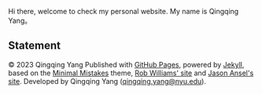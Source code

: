 
Hi there, welcome to check my personal website. My name is Qingqing Yang。


## Statement

© 2023 Qingqing Yang Published with [GitHub Pages](https://pages.github.com/), powered by [Jekyll](https://jekyllrb.com/), based on the [Minimal Mistakes](https://mademistakes.com/) theme, [Rob Williams' site](https://github.com/jayrobwilliams/jayrobwilliams.github.io/tree/master) and [Jason Ansel's site](https://github.com/jansel/jansel.github.io). Developed by Qingqing Yang (qingqing.yang@nyu.edu).
